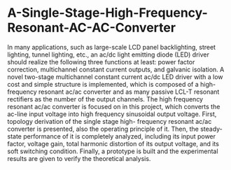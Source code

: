 # A-Single-Stage-High-Frequency-Resonant-AC-AC-Converter
In many applications, such as large-scale LCD panel backlighting, street lighting, tunnel lighting, etc., an ac/dc light emitting diode (LED) driver should realize the following three functions at least: power factor correction, multichannel constant current outputs, and galvanic isolation. A novel two-stage multichannel constant current ac/dc LED driver with a low cost and simple structure is implemented, which is composed of a high-frequency resonant ac/ac converter and as many passive LCL-T resonant rectifiers as the number of the output channels. The high frequency resonant ac/ac converter is focused on in this project, which converts the ac-line input voltage into high frequency sinusoidal output voltage. First, topology derivation of the single stage high- frequency resonant ac/ac converter is presented, also the operating principle of it. Then, the steady-state performance of it is completely analyzed, including its input power factor, voltage gain, total harmonic distortion of its output voltage, and its soft switching condition. Finally, a prototype is built and the experimental results are given to verify the theoretical analysis.
